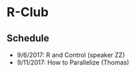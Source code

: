 # R-Club

## Schedule 

* 9/6/2017: R and Control (speaker ZZ)
* 9/11/2017: How to Parallelize (Thomas)
